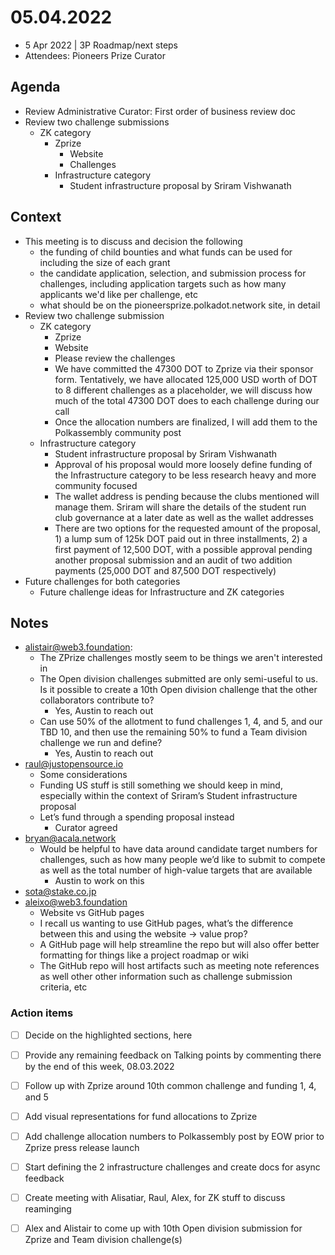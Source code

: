 # 05.04.2022
* 5 Apr 2022 | 3P Roadmap/next steps
* Attendees:  Pioneers Prize Curator 

## Agenda
* Review Administrative Curator: First order of business review doc
* Review two challenge submissions
  * ZK category
    * Zprize
      * Website
      * Challenges
    * Infrastructure category
      * Student infrastructure proposal by Sriram Vishwanath

## Context
* This meeting is to discuss and decision the following
  * the funding of child bounties and what funds can be used for including the size of each grant
  * the candidate application, selection, and submission process for challenges, including application targets such as how many applicants we'd like per challenge, etc
  * what should be on the pioneersprize.polkadot.network site, in detail
* Review two challenge submission
  * ZK category
    * Zprize
    * Website
    * Please review the challenges
    * We have committed the 47300 DOT to Zprize via their sponsor form. Tentatively, we have allocated 125,000 USD worth of DOT to 8 different challenges as a placeholder, we will discuss how much of the total 47300 DOT does to each challenge during our call
    * Once the allocation numbers are finalized, I will add them to the Polkassembly community post
   * Infrastructure category
     * Student infrastructure proposal by Sriram Vishwanath
     * Approval of his proposal would more loosely define funding of the Infrastructure category to be less research heavy and more community focused
     * The wallet address is pending because the clubs mentioned will manage them. Sriram will share the details of the student run club governance at a later date as well as the wallet addresses
     * There are two options for the requested amount of the proposal, 1) a lump sum of 125k DOT paid out in three installments, 2) a first payment of 12,500 DOT, with a possible approval pending another proposal submission and an audit of two addition payments (25,000 DOT and 87,500 DOT respectively)
 * Future challenges for both categories
   * Future challenge ideas for Infrastructure and ZK categories

## Notes
* alistair@web3.foundation:
  * The ZPrize challenges mostly seem to be things we aren't interested in
  * The Open division challenges submitted are only semi-useful to us. Is it possible to create a 10th Open division challenge that the other collaborators contribute to?
    * Yes, Austin to reach out
  * Can use 50% of the allotment to fund challenges 1, 4, and 5, and our TBD 10, and then use the remaining 50% to fund a Team division challenge we run and define?
    * Yes, Austin to reach out
* raul@justopensource.io
  * Some considerations
  * Funding US stuff is still something we should keep in mind, especially within the context of Sriram’s Student infrastructure proposal
  * Let’s fund through a spending proposal instead
    * Curator agreed
* bryan@acala.network
  * Would be helpful to have data around candidate target numbers for challenges, such as how many people we’d like to submit to compete as well as the  total number of high-value targets that are available
    * Austin to work on this
* sota@stake.co.jp
* aleixo@web3.foundation
  * Website vs GitHub pages
  * I recall us wanting to use GitHub pages, what’s the difference between this and using the website -> value prop?
  * A GitHub page will help streamline the repo but will also offer better formatting for things like a project roadmap or wiki
  * The GitHub repo will host artifacts such as meeting note references as well other other information such as challenge submission criteria, etc

### Action items
- [ ] Decide on the highlighted sections, here
- [ ] Provide any remaining feedback on Talking points by commenting there by the end of this week, 08.03.2022
- [ ] Follow up with Zprize around 10th common challenge and funding 1, 4, and 5
- [ ] Add visual representations for fund allocations to Zprize
- [ ] Add challenge allocation numbers to Polkassembly post by EOW prior to Zprize press release launch
- [ ] Start defining the 2 infrastructure challenges and create docs for async feedback
- [ ] Create meeting with Alisatiar, Raul, Alex, for ZK stuff to discuss reaminging
- [ ] Alex and Alistair to come up with 10th Open division submission for Zprize and Team division challenge(s)


